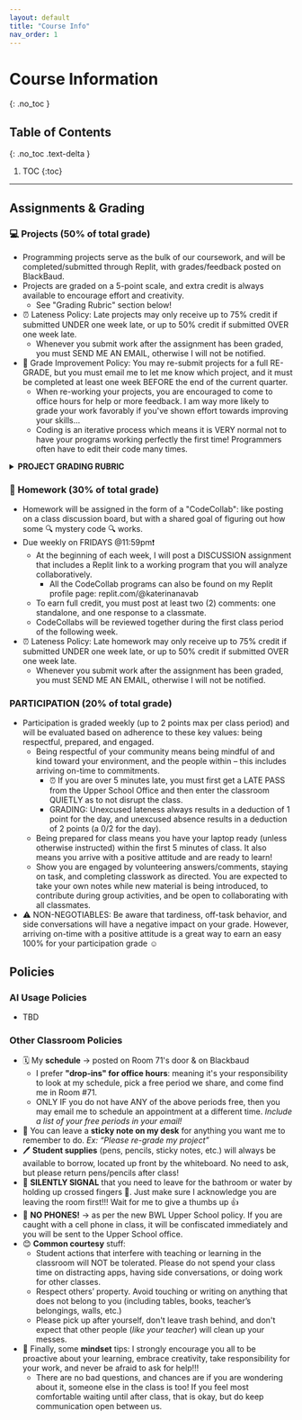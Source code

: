 ```yaml
---
layout: default
title: "Course Info"
nav_order: 1
---
```


# Course Information
{: .no_toc }

## Table of Contents
{: .no_toc .text-delta }

1. TOC
{:toc}

---
## Assignments & Grading

### 💻 Projects (50% of total grade)
* Programming projects serve as the bulk of our coursework, and will be completed/submitted through Replit, with grades/feedback posted on BlackBaud.
* Projects are graded on a 5-point scale, and extra credit is always available to encourage effort and creativity.
  * See "Grading Rubric" section below!
* ⏰ Lateness Policy: Late projects may only receive up to 75% credit if submitted UNDER one week late, or up to 50% credit if submitted OVER one week late.
  * Whenever you submit work after the assignment has been graded, you must SEND ME AN EMAIL, otherwise I will not be notified.
* 💯 Grade Improvement Policy: You may re-submit projects for a full RE-GRADE, but you must email me to let me know which project, and it must be completed at least one week BEFORE the end of the current quarter.
  * When re-working your projects, you are encouraged to come to office hours for help or more feedback. I am way more likely to grade your work favorably if you've shown effort towards improving your skills...
  * Coding is an iterative process which means it is VERY normal not to have your programs working perfectly the first time! Programmers often have to edit their code many times.
 
<details>
<summary><strong>PROJECT GRADING RUBRIC</strong></summary>

<p class="fs-3 highlight">Programming projects are evaluated via a qualitative system considering a program’s efficiency, legibility, correctness, completeness, comments, etc. This rubric employs a 5-point scale. The assignment score is then adjusted to be out of 10 points, such that students earn a baseline of 50% credit for submitted work. Extra credit may be awarded for exceptional effort!</p>


<div>
<table><thead>
  <tr>
    <th class="text-center fw-700">EVALUATION</th>
    <th class="text-center fw-700">SCORE</th>
    <th class="text-center fw-700">PERCENT</th>
  </tr></thead>
<tbody>
  <tr>
    <td class="fs-1">A submission that exceeds standard expectations, often reflecting additional work beyond the requirements or gets the job done in a particularly elegant way. Rarely awarded, but well-earned.</td>
    <td class="text-center">6/5</td>
    <td class="text-center">110%</td>
  </tr>
  <tr>
    <td class="fs-1">A submission that satisfies all the requirements for the assignment and demonstrates sufficient effort. It reflects solid understanding and a job well done.</td>
    <td class="text-center">5/5</td>
    <td class="text-center">100%</td>
  </tr>
  <tr>
    <td class="fs-1">A submission that meets most of the requirements for the assignment, possibly with a few small problems. Alternatively, it may meet all of the base requirements but through a "bare minimum" effort.</td>
    <td class="text-center">4/5</td>
    <td class="text-center">90%</td>
  </tr>
  <tr>
    <td class="fs-1">A submission that has several problems that cause it to fall short of the requirements for the assignment. It may also demonstrate some misunderstanding of the underlying concepts.</td>
    <td class="text-center">3/5</td>
    <td class="text-center">80%</td>
  </tr>
  <tr>
    <td class="fs-1">A submission that has extremely serious problems (i.e. the program does not compile or run), but nonetheless shows some effort and understanding.</td>
    <td class="text-center">2/5</td>
    <td class="text-center">70%</td>
  </tr>
  <tr>
    <td class="fs-1">A submission that shows little effort and does not represent passing work.</td>
    <td class="text-center">1/5</td>
    <td class="text-center">60%</td>
  </tr>
  <tr>
    <td class="fs-1">Assignment “submitted” but has insufficient evidence of individual work.</td>
    <td class="text-center">0/5</td>
    <td class="text-center">50%</td>
  </tr>
</tbody></table>
</div>

</details>

### 📝 Homework (30% of total grade)
* Homework will be assigned in the form of a "CodeCollab": like posting on a class discussion board, but with a shared goal of figuring out how some 🔍 mystery code 🔍 works.
* Due weekly on FRIDAYS @11:59pm❗
  * At the beginning of each week, I will post a DISCUSSION assignment that includes a Replit link to a working program that you will analyze collaboratively.
    * All the CodeCollab programs can also be found on my Replit profile page: replit.com/@katerinanavab
  * To earn full credit, you must post at least two (2) comments: one standalone, and one response to a classmate.
  * CodeCollabs will be reviewed together during the first class period of the following week.
* ⏰ Lateness Policy: Late homework may only receive up to 75% credit if submitted UNDER one week late, or up to 50% credit if submitted OVER one week late.
  * Whenever you submit work after the assignment has been graded, you must SEND ME AN EMAIL, otherwise I will not be notified.

### PARTICIPATION (20% of total grade)
* Participation is graded weekly (up to 2 points max per class period) and will be evaluated based on adherence to these key values: being respectful, prepared, and engaged.
  * Being respectful of your community means being mindful of and kind toward your environment, and the people within – this includes arriving on-time to commitments.
    * ⏰ If you are over 5 minutes late, you must first get a LATE PASS from the Upper School Office and then enter the classroom QUIETLY as to not disrupt the class.
    * GRADING: Unexcused lateness always results in a deduction of 1 point for the day, and unexcused absence results in a deduction of 2 points (a 0/2 for the day).
  * Being prepared for class means you have your laptop ready (unless otherwise instructed) within the first 5 minutes of class. It also means you arrive with a positive attitude and are ready to learn!
  * Show you are engaged by volunteering answers/comments, staying on task, and completing classwork as directed. You are expected to take your own notes while new material is being introduced, to contribute during group activities, and be open to collaborating with all classmates.
* ⚠️ NON-NEGOTIABLES: Be aware that tardiness, off-task behavior, and side conversations will have a negative impact on your grade. However, arriving on-time with a positive attitude is a great way to earn an easy 100% for your participation grade ☺︎

## Policies

### AI Usage Policies
* TBD

### Other Classroom Policies
* 🗓️ My **schedule** → posted on Room 71's door & on Blackbaud
  * I prefer **"drop-ins" for office hours**: meaning it's your responsibility to look at my schedule, pick a free period we share, and come find me in Room #71. 
  * ONLY IF you do not have ANY of the above periods free, then you may email me to schedule an appointment at a different time. _Include a list of your free periods in your email!_
* 📝 You can leave a **sticky note on my desk** for anything you want me to remember to do. *Ex: “Please re-grade my project”*
* 🖊️ **Student supplies** (pens, pencils, sticky notes, etc.) will always be available to borrow, located up front by the whiteboard. No need to ask, but please return pens/pencils after class! 
* 🤞 **SILENTLY SIGNAL** that you need to leave for the bathroom or water by holding up crossed fingers 🤞. Just make sure I acknowledge you are leaving the room first!!! Wait for me to give a thumbs up 👍
* 📱 **NO PHONES!** → as per the new BWL Upper School policy. If you are caught with a cell phone in class, it will be confiscated immediately and you will be sent to the Upper School office. 
* 😊 **Common courtesy** stuff:
  * Student actions that interfere with teaching or learning in the classroom will NOT be tolerated. Please do not spend your class time on distracting apps, having side conversations, or doing work for other classes. 
  * Respect others’ property. Avoid touching or writing on anything that does not belong to you (including tables, books, teacher’s belongings, walls, etc.)
  * Please pick up after yourself, don't leave trash behind, and don't expect that other people (_like your teacher_) will clean up your messes.
* 🧠 Finally, some **mindset** tips: I strongly encourage you all to be proactive about your learning, embrace creativity, take responsibility for your work, and never be afraid to ask for help!!!
  * There are no bad questions, and chances are if you are wondering about it, someone else in the class is too! If you feel most comfortable waiting until after class, that is okay, but do keep communication open between us.

